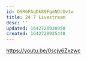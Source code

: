 ```yaml
---
id: OSRGFAqDk89FgmNDcUv1w
title: 24 7 Livestream
desc: ''
updated: 1642720930958
created: 1642720925448
---
```


<https://youtu.be/0scjy6Zxzwc>
